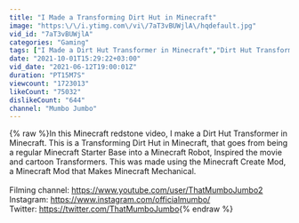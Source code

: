 ```yaml
---
title: "I Made a Transforming Dirt Hut in Minecraft"
image: "https:\/\/i.ytimg.com\/vi\/7aT3vBUWjlA\/hqdefault.jpg"
vid_id: "7aT3vBUWjlA"
categories: "Gaming"
tags: ["I Made a Dirt Hut Transformer in Minecraft","Dirt Hut Transformer","Transformer in Minecraft"]
date: "2021-10-01T15:29:22+03:00"
vid_date: "2021-06-12T19:00:01Z"
duration: "PT15M7S"
viewcount: "1723013"
likeCount: "75032"
dislikeCount: "644"
channel: "Mumbo Jumbo"
---
```

{% raw %}In this Minecraft redstone video, I make a Dirt Hut Transformer in Minecraft. This is a Transforming Dirt Hut in Minecraft, that goes from being a regular Minecraft Starter Base into a Minecraft Robot, Inspired the movie and cartoon Transformers. This was made using the Minecraft Create Mod, a Minecraft Mod that Makes Minecraft Mechanical. <br /><br />Filming channel: <a rel="nofollow" target="blank" href="https://www.youtube.com/user/ThatMumboJumbo2">https://www.youtube.com/user/ThatMumboJumbo2</a><br />Instagram: <a rel="nofollow" target="blank" href="https://www.instagram.com/officialmumbo/">https://www.instagram.com/officialmumbo/</a><br />Twitter: <a rel="nofollow" target="blank" href="https://twitter.com/ThatMumboJumbo">https://twitter.com/ThatMumboJumbo</a>{% endraw %}
